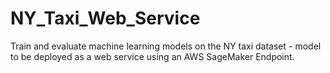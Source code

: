 # NY_Taxi_Web_Service
Train and evaluate machine learning models on the NY taxi dataset - model to be deployed as a web service using an AWS SageMaker Endpoint.
